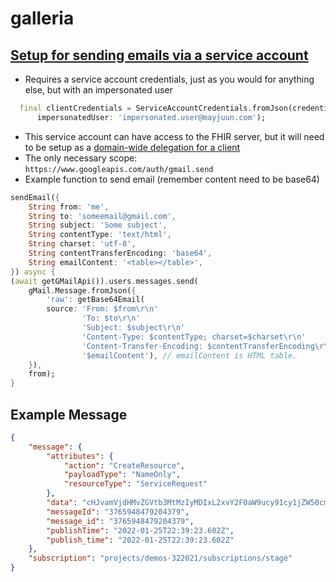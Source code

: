 # galleria

## [Setup for sending emails via a service account](https://stackoverflow.com/questions/55062040/flutter-googleapis-gmail-api-send-email-returns-400-bad-request)

- Requires a service account credentials, just as you would for anything else, but with an impersonated user
```dart
  final clientCredentials = ServiceAccountCredentials.fromJson(credentials,
      impersonatedUser: 'impersonated.user@mayjuun.com');
```
- This service account can have access to the FHIR server, but it will need to be setup as a [domain-wide delegation for a client](https://support.google.com/a/answer/162106?product_name=UnuFlow&hl=en&visit_id=637803216817936373-460879578&rd=1&src=supportwidget0&hl=en#zippy=%2Cset-up-domain-wide-delegation-for-a-client)
- The only necessary scope: ```https://www.googleapis.com/auth/gmail.send```
- Example function to send email (remember content need to be base64)
```dart
sendEmail({
    String from: 'me',
    String to: 'someemail@gmail.com',
    String subject: 'Some subject',
    String contentType: 'text/html',
    String charset: 'utf-8',
    String contentTransferEncoding: 'base64',
    String emailContent: '<table></table>',
}) async {
(await getGMailApi()).users.messages.send(
    gMail.Message.fromJson({
        'raw': getBase64Email(
        source: 'From: $from\r\n'
                'To: $to\r\n'
                'Subject: $subject\r\n'
                'Content-Type: $contentType; charset=$charset\r\n'
                'Content-Transfer-Encoding: $contentTransferEncoding\r\n\r\n'
                '$emailContent'), // emailContent is HTML table.
    }),
    from);
}
```

## Example Message

```json
{
    "message": {
        "attributes": {
            "action": "CreateResource",
            "payloadType": "NameOnly",
            "resourceType": "ServiceRequest"
        },
        "data": "cHJvamVjdHMvZGVtb3MtMzIyMDIxL2xvY2F0aW9ucy91cy1jZW50cmFsMS9kYXRhc2V0cy9zdGFnZS9maGlyU3RvcmVzL3N0YWdlL2ZoaXIvU2VydmljZVJlcXVlc3QvZWUzMzQ1ZGYtYzRmMy00ZGEzLWFiYzQtNzE1Zjk2NTBhMzIw",
        "messageId": "3765948479204379",
        "message_id": "3765948479204379",
        "publishTime": "2022-01-25T22:39:23.602Z",
        "publish_time": "2022-01-25T22:39:23.602Z"
    },
    "subscription": "projects/demos-322021/subscriptions/stage"
}
```
